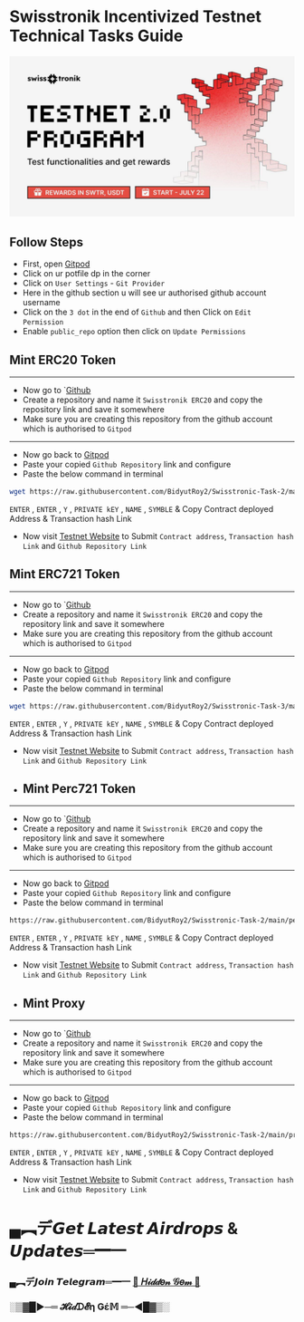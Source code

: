 # Swisstronik Incentivized Testnet Technical Tasks Guide

<p align="center">
<img src='https://github.com/BidyutRoy2/Swisstronik-Testnet/blob/main/image.jpg' width='700'>
</p>


## Follow Steps
- First, open [Gitpod](https://gitpod.io/workspaces)
- Click on ur potfile dp in the corner
- Click on `User Settings` - `Git Provider`
- Here in the github section u will see ur authorised github account username
- Click on the `3 dot` in the end of `Github` and then Click on `Edit Permission`
- Enable `public_repo` option then click on `Update Permissions`

## Mint ERC20 Token
---
- Now go to `[Github](https://github.com)
- Create a repository and name it `Swisstronik ERC20` and copy the repository link and save it somewhere
- Make sure you are creating this repository from the github account which is authorised to `Gitpod`
---
- Now go back to [Gitpod](https://gitpod.io/workspaces)
- Paste your copied `Github Repository` link and configure
- Paste the below command in terminal
```bash
wget https://raw.githubusercontent.com/BidyutRoy2/Swisstronic-Task-2/main/erc20-token.sh && chmod +x erc20-token.sh && ./erc20-token.sh
```
`ENTER` , `ENTER` , `Y` , `PRIVATE kEY` , `NAME` , `SYMBLE` & Copy Contract deployed Address & Transaction hash Link

- Now visit [Testnet Website](https://www.swisstronik.com/testnet2/dashboard) to Submit `Contract address`, `Transaction hash Link` and `Github Repository Link`


## Mint ERC721 Token
---
- Now go to `[Github](https://github.com)
- Create a repository and name it `Swisstronik ERC20` and copy the repository link and save it somewhere
- Make sure you are creating this repository from the github account which is authorised to `Gitpod`
---
- Now go back to [Gitpod](https://gitpod.io/workspaces)
- Paste your copied `Github Repository` link and configure
- Paste the below command in terminal
```bash
wget https://raw.githubusercontent.com/BidyutRoy2/Swisstronic-Task-3/main/erc721.sh && chmod +x erc721.sh && ./erc721.sh
```
`ENTER` , `ENTER` , `Y` , `PRIVATE kEY` , `NAME` , `SYMBLE` & Copy Contract deployed Address & Transaction hash Link

- Now visit [Testnet Website](https://www.swisstronik.com/testnet2/dashboard) to Submit `Contract address`, `Transaction hash Link` and `Github Repository Link`

- ## Mint Perc721 Token
---
- Now go to `[Github](https://github.com)
- Create a repository and name it `Swisstronik ERC20` and copy the repository link and save it somewhere
- Make sure you are creating this repository from the github account which is authorised to `Gitpod`
---
- Now go back to [Gitpod](https://gitpod.io/workspaces)
- Paste your copied `Github Repository` link and configure
- Paste the below command in terminal
```bash
https://raw.githubusercontent.com/BidyutRoy2/Swisstronic-Task-2/main/perc721.sh && chmod +x perc721.sh && ./perc721.sh
```
`ENTER` , `ENTER` , `Y` , `PRIVATE kEY` , `NAME` , `SYMBLE` & Copy Contract deployed Address & Transaction hash Link

- Now visit [Testnet Website](https://www.swisstronik.com/testnet2/dashboard) to Submit `Contract address`, `Transaction hash Link` and `Github Repository Link`

- ## Mint Proxy
---
- Now go to `[Github](https://github.com)
- Create a repository and name it `Swisstronik ERC20` and copy the repository link and save it somewhere
- Make sure you are creating this repository from the github account which is authorised to `Gitpod`
---
- Now go back to [Gitpod](https://gitpod.io/workspaces)
- Paste your copied `Github Repository` link and configure
- Paste the below command in terminal
```bash
https://raw.githubusercontent.com/BidyutRoy2/Swisstronic-Task-2/main/proxy.sh && chmod +x proxy.sh && ./proxy.sh
```
`ENTER` , `ENTER` , `Y` , `PRIVATE kEY` , `NAME` , `SYMBLE` & Copy Contract deployed Address & Transaction hash Link

- Now visit [Testnet Website](https://www.swisstronik.com/testnet2/dashboard) to Submit `Contract address`, `Transaction hash Link` and `Github Repository Link`


# ▄︻デ𝙂𝙚𝙩 𝙇𝙖𝙩𝙚𝙨𝙩 𝘼𝙞𝙧𝙙𝙧𝙤𝙥𝙨 & 𝙐𝙥𝙙𝙖𝙩𝙚𝙨═━一

### ▄︻デ𝙅𝙤𝙞𝙣 𝙏𝙚𝙡𝙚𝙜𝙧𝙖𝙢═━一 [🎀  𝐻𝒾𝒹𝒹𝑒𝓃 𝒢𝑒𝓂  🎀](https://t.me/hiddengemnews) 

### ░▒▓█►─═  𝓗𝓲𝒹ᗪ𝓔η Ǥέ𝕄 ═─◄█▓▒░
